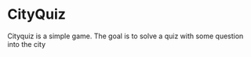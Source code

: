 # CityQuiz

Cityquiz is a simple game. The goal is to solve a quiz with some question into the city
